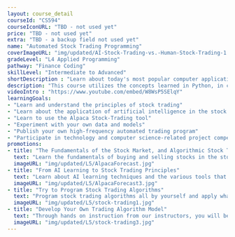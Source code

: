 ```yaml
---
layout: course_detail
courseId: "CS594"
courseIconURL: "TBD - not used yet"
price: "TBD - not used yet"
extra: "TBD - a backup field not used yet"
name: "Automated Stock Trading Programming"
coverImageURL: "img/updated/AI-Stock-Trading-vs.-Human-Stock-Trading-1.jpg"
gradeLevel: "L4 Applied Programming"
pathway: "Finance Coding"
skillLevel: "Intermediate to Advanced"
shortDescription : "Learn about today's most popular computer applications: Artificial Intelligence and Algorithmic Stock Trading"
description: "This course utilizes the concepts learned in Python, in combination with the Alpaca Stock-Trading API to help students develop their own stock-trading algorithms. This course will introduce the fundamentals of buying/selling stocks in the stock-market, as well as algorithmic trading. Towards the end of the course, students will study and build some advanced trading algorithm models used in the real world."
videoIntro : "https://www.youtube.com/embed/W8WsP5SElqY"
learningGoals:
- "Learn and understand the principles of stock trading"
- "Learn about the application of artificial intelligence in the stock market"
- "Learn to use the Alpaca Stock-Trading tool"
- "Experiment with your own data and models"
- "Publish your own high-frequency automated trading program"
- "Participate in technology and computer science-related project competitions"
promotions:
- title: "The Fundamentals of the Stock Market, and Algorithmic Stock Trading"
  text: "Learn the fundamentals of buying and selling stocks in the stock market, and algorithmic stock trading. Advance your knowledge of the stock market."
  imageURL: "img/updated/L5/AlpacaForecast.jpg"
- title: "From AI Learning to Stock Trading Principles"
  text: "Learn about AI learning techniques and the various tools that programmers can use to succeed in the stock market. Experiment with your own data and algorithmic models and see what you can acheive."
  imageURL: "img/updated/L5/AlpacaForecast3.jpg"
- title: "Try to Program Stock Trading Algorithms"
  text: "Program stock trading algorithms all by yourself and apply what you have learned about AI in practice."
  imageURL: "img/updated/L5/stock-trading1.jpg"
- title: "Develop Your Own Trading Algorithm Model"
  text: "Through hands on instruction from our instructors, you will be able to program and build some advanced trading algorithm models for real-world use that can trade in the real stock market."
  imageURL: "img/updated/L5/stock-trading3.jpg"
---
```

